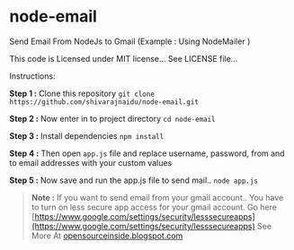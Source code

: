 # node-email
Send Email From NodeJs to Gmail (Example : Using NodeMailer )

This code is Licensed under MIT license...
See LICENSE file...

Instructions:

**Step 1 :** Clone this repository `git clone https://github.com/shivarajnaidu/node-email.git`

**Step 2 :** Now enter in to project directory `cd node-email`

**Step 3 :** Install dependencies `npm install`

**Step 4 :** Then open `app.js` file and replace username, password, from and to email addresses with your custom values 

**Step 5 :** Now save and run the app.js file to send mail.. 
`node app.js`


> **Note :** If you want to send email from your gmail account.. You have to turn on less secure app access for your gmail account. 
> Go here [https://www.google.com/settings/security/lesssecureapps](https://www.google.com/settings/security/lesssecureapps)
> See More At [opensourceinside.blogspot.com](https://opensourceinside.blogspot.com/2016/12/how-to-send-email-from-nodejs-to-gmail.html) 